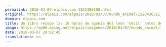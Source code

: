 ```yaml
---
permalink: 2018-03-07-elpais.com-1822386100.html
original: https://elpais.com/elpais/2018/03/07/mundo_animal/1520436511_840185.html#?ref=rss&format=simple&link=link
domain: elpais.com
title: Un libro recoge las 10 horas de agonía del león ‘Cecil’ antes de morir de un flechazo
image: https://ep00.epimg.net/elpais/imagenes/2018/03/07/mundo_animal/1520436511_840185_1520441211_rrss_normal.jpg
date: 2018-03-07 20:02:45
translations: en
---
```


